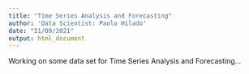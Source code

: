 ```yaml
---
title: "Time Series Analysis and Forecasting"
author: 'Data Scientist: Paolo Hilado'
date: "21/09/2021"
output: html_document
---
```


Working on some data set for Time Series Analysis and Forecasting... 
